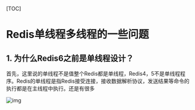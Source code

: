 [TOC]

# Redis单线程多线程的一些问题

## 1. 为什么Redis6之前是单线程设计？

首先，这里说的单线程不是值整个Redis都是单线程，Redis4，5不是单线程程序。Redis的单线程是指Redis接受连接，接收数据解析协议，发送结果等命令的执行都是在主线程中执行。还是有很多



![img](/Users/dongzhonghua03/Pictures/redis线程模型.png)